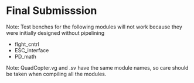 # Final Submisssion

Note: Test benches for the following modules will not work because they were initially designed without pipelining
- flght_cntrl
- ESC_interface
- PD_math

Note: QuadCopter.vg and .sv have the same module names, so care should be taken when compiling all the modules.
